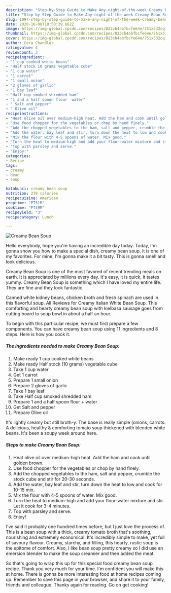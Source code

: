 ```yaml
---
description: "Step-by-Step Guide to Make Any-night-of-the-week Creamy Bean Soup"
title: "Step-by-Step Guide to Make Any-night-of-the-week Creamy Bean Soup"
slug: 1097-step-by-step-guide-to-make-any-night-of-the-week-creamy-bean-soup
date: 2020-10-08T18:50:39.662Z
image: https://img-global.cpcdn.com/recipes/023cb4abfbcfe64e/751x532cq70/creamy-bean-soup-recipe-main-photo.jpg
thumbnail: https://img-global.cpcdn.com/recipes/023cb4abfbcfe64e/751x532cq70/creamy-bean-soup-recipe-main-photo.jpg
cover: https://img-global.cpcdn.com/recipes/023cb4abfbcfe64e/751x532cq70/creamy-bean-soup-recipe-main-photo.jpg
author: Cora Chandler
ratingvalue: 4
reviewcount: 3
recipeingredient:
- "1 cup cooked white beans"
- "Half stock 10 grams vegetable cube"
- "1 cup water"
- "1 carrot"
- "1 small onion"
- "2 gloves of garlic"
- "1 bay leaf"
- "Half cup smoked shredded ham"
- "1 and a half spoon flour  water"
- " Salt and pepper"
- " Olive oil"
recipeinstructions:
- "Heat olive oil over medium-high heat. Add the ham and cook until golden brown."
- "Use food chopper for the vegetables or chop by hand finely."
- "Add the chopped vegetables to the ham, salt and pepper, crumble the stock cube and stir for 20-30 seconds."
- "Add the water, bay leaf and stir, turn down the heat to low and cook for 10-15 min."
- "Mix the flour with 4-5 spoons of water. Mix good."
- "Turn the heat to medium-high and add your flour-water mixture and stir. Let it cook for 3-4 minutes."
- "Top with parsley and serve."
- "Enjoy!"
categories:
- Recipe
tags:
- creamy
- bean
- soup

katakunci: creamy bean soup 
nutrition: 279 calories
recipecuisine: American
preptime: "PT31M"
cooktime: "PT49M"
recipeyield: "3"
recipecategory: Lunch

---
```



![Creamy Bean Soup](https://img-global.cpcdn.com/recipes/023cb4abfbcfe64e/751x532cq70/creamy-bean-soup-recipe-main-photo.jpg)

Hello everybody, hope you're having an incredible day today. Today, I'm gonna show you how to make a special dish, creamy bean soup. It is one of my favorites. For mine, I'm gonna make it a bit tasty. This is gonna smell and look delicious.

Creamy Bean Soup is one of the most favored of recent trending meals on earth. It is appreciated by millions every day. It's easy, it is quick, it tastes yummy. Creamy Bean Soup is something which I have loved my entire life. They are fine and they look fantastic.

Canned white kidney beans, chicken broth and fresh spinach are used in this flavorful soup. All Reviews for Creamy Italian White Bean Soup. This comforting and hearty creamy bean soup with kielbasa sausage goes from cutting board to soup bowl in about a half an hour.


To begin with this particular recipe, we must first prepare a few components. You can have creamy bean soup using 11 ingredients and 8 steps. Here is how you cook it.

<!--inarticleads1-->

##### The ingredients needed to make Creamy Bean Soup:

1. Make ready 1 cup cooked white beans
1. Make ready Half stock (10 grams) vegetable cube
1. Take 1 cup water
1. Get 1 carrot
1. Prepare 1 small onion
1. Prepare 2 gloves of garlic
1. Take 1 bay leaf
1. Take Half cup smoked shredded ham
1. Prepare 1 and a half spoon flour + water
1. Get  Salt and pepper
1. Prepare  Olive oil


It&#39;s lightly creamy but still broth-y. The base is really simple (onions, carrots. A delicious, healthy &amp; comforting tomato soup thickened with blended white beans. It&#39;s been a soupy week around here. 

<!--inarticleads2-->

##### Steps to make Creamy Bean Soup:

1. Heat olive oil over medium-high heat. Add the ham and cook until golden brown.
1. Use food chopper for the vegetables or chop by hand finely.
1. Add the chopped vegetables to the ham, salt and pepper, crumble the stock cube and stir for 20-30 seconds.
1. Add the water, bay leaf and stir, turn down the heat to low and cook for 10-15 min.
1. Mix the flour with 4-5 spoons of water. Mix good.
1. Turn the heat to medium-high and add your flour-water mixture and stir. Let it cook for 3-4 minutes.
1. Top with parsley and serve.
1. Enjoy!


I&#39;ve said it probably one hundred times before, but I just love the process of. This is a bean soup with a thick, creamy tomato broth that&#39;s soothing, nourishing and extremely economical. It&#39;s incredibly simple to make, yet full of savoury flavour. Creamy, starchy, and filling, this hearty, rustic soup is the epitome of comfort. Also, I like bean soup pretty creamy so I did use an emersion blender to make the soup creamier and then added the meat. 

So that's going to wrap this up for this special food creamy bean soup recipe. Thank you very much for your time. I'm confident you will make this at home. There is gonna be more interesting food at home recipes coming up. Remember to save this page in your browser, and share it to your family, friends and colleague. Thanks again for reading. Go on get cooking!
